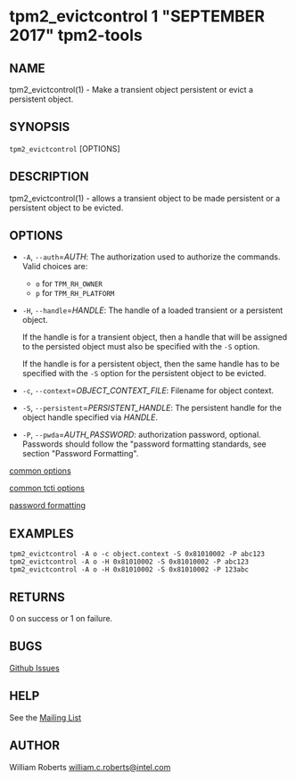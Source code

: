 tpm2_evictcontrol 1 "SEPTEMBER 2017" tpm2-tools
==================================================

NAME
----

tpm2_evictcontrol(1) - Make a transient object persistent or evict a persistent object.

SYNOPSIS
--------

`tpm2_evictcontrol` [OPTIONS]

DESCRIPTION
-----------

tpm2_evictcontrol(1) - allows a transient object to be made persistent or a persistent object to
be evicted.

OPTIONS
-------

  * `-A`, `--auth`=_AUTH_:
    The authorization used to authorize the commands. Valid choices are:
    *  `o` for `TPM_RH_OWNER`
    *  `p` for `TPM_RH_PLATFORM`

  * `-H`, `--handle`=_HANDLE_:
    The handle of a loaded transient or a persistent object.

    If the handle is for a transient object, then a handle that will be assigned to the persisted
    object must also be specified with the `-S` option.

    If the handle is for a persistent object, then the same handle has to be specified with the
    `-S` option for the persistent object to be evicted.

  * `-c`, `--context`=_OBJECT\_CONTEXT\_FILE_:
    Filename for object context.

  * `-S`, `--persistent`=_PERSISTENT\_HANDLE_:
    The persistent handle for the object handle specified via _HANDLE_.

  * `-P`, `--pwda`=_AUTH\_PASSWORD_:
    authorization password, optional. Passwords should follow the
    "password formatting standards, see section "Password Formatting".

[common options](common/options.md)

[common tcti options](common/tcti.md)

[password formatting](common/password.md)

EXAMPLES
--------
```
tpm2_evictcontrol -A o -c object.context -S 0x81010002 -P abc123
tpm2_evictcontrol -A o -H 0x81010002 -S 0x81010002 -P abc123
tpm2_evictcontrol -A o -H 0x81010002 -S 0x81010002 -P 123abc
```

RETURNS
-------
0 on success or 1 on failure.

BUGS
----
[Github Issues](https://github.com/01org/tpm2-tools/issues)

HELP
----
See the [Mailing List](https://lists.01.org/mailman/listinfo/tpm2)

AUTHOR
------
William Roberts <william.c.roberts@intel.com>